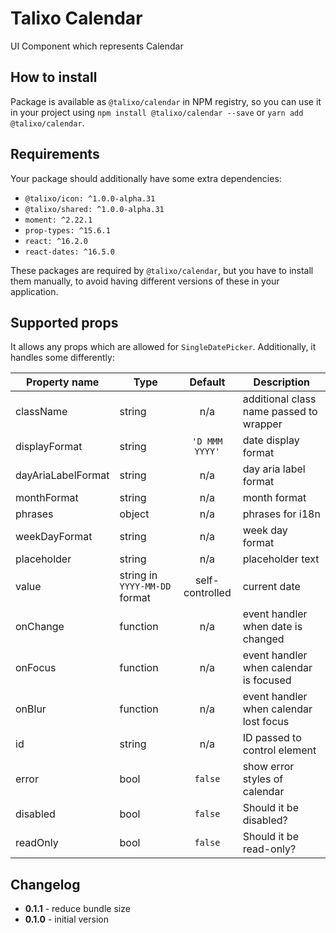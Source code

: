 # Talixo Calendar

UI Component which represents Calendar

## How to install

Package is available as `@talixo/calendar` in NPM registry, so you can use it in your project
using `npm install @talixo/calendar --save` or `yarn add @talixo/calendar`.

## Requirements

Your package should additionally have some extra dependencies:

- `@talixo/icon: ^1.0.0-alpha.31`
- `@talixo/shared: ^1.0.0-alpha.31`
- `moment: ^2.22.1`
- `prop-types: ^15.6.1`
- `react: ^16.2.0`
- `react-dates: ^16.5.0`

These packages are required by `@talixo/calendar`, but you have to install them manually,
to avoid having different versions of these in your application.

## Supported props

It allows any props which are allowed for `SingleDatePicker`. Additionally, it handles some differently:

Property name      | Type                          | Default         | Description
-------------------|-------------------------------|:---------------:|--------------------------------
className          | string                        | n/a             | additional class name passed to wrapper
displayFormat      | string                        | `'D MMM YYYY'`  | date display format
dayAriaLabelFormat | string                        | n/a             | day aria label format
monthFormat        | string                        | n/a             | month format
phrases            | object                        | n/a             | phrases for i18n
weekDayFormat      | string                        | n/a             | week day format
placeholder        | string                        | n/a             | placeholder text
value              | string in `YYYY-MM-DD` format | self-controlled | current date
onChange           | function                      | n/a             | event handler when date is changed
onFocus            | function                      | n/a             | event handler when calendar is focused
onBlur             | function                      | n/a             | event handler when calendar lost focus
id                 | string                        | n/a             | ID passed to control element
error              | bool                          | `false`         | show error styles of calendar
disabled           | bool                          | `false`         | Should it be disabled?
readOnly           | bool                          | `false`         | Should it be read-only?

## Changelog

- **0.1.1** - reduce bundle size
- **0.1.0** - initial version
